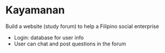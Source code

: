 # Kayamanan
Build a website (study forum) to help a Filipino social enterprise 
- Login: database for user info
- User can chat and post questions in the forum 
